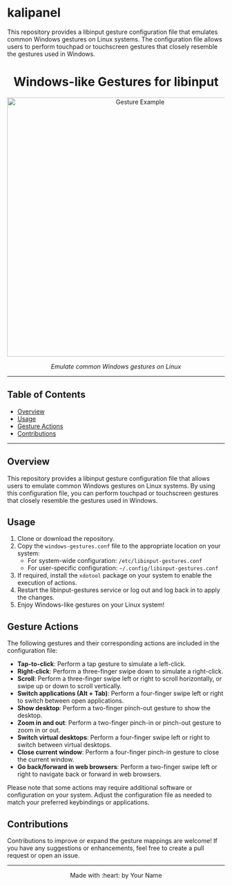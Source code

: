 # kalipanel
This repository provides a libinput gesture configuration file that emulates common Windows gestures on Linux systems. The configuration file allows users to perform touchpad or touchscreen gestures that closely resemble the gestures used in Windows.
<h1 align="center">Windows-like Gestures for libinput</h1>

<p align="center">
  <img src="gesture.png" alt="Gesture Example" width="600">
</p>

<p align="center">
  <em>Emulate common Windows gestures on Linux</em>
</p>

---

## Table of Contents
- [Overview](#overview)
- [Usage](#usage)
- [Gesture Actions](#gesture-actions)
- [Contributions](#contributions)

---

## Overview

This repository provides a libinput gesture configuration file that allows users to emulate common Windows gestures on Linux systems. By using this configuration file, you can perform touchpad or touchscreen gestures that closely resemble the gestures used in Windows.

## Usage

1. Clone or download the repository.
2. Copy the `windows-gestures.conf` file to the appropriate location on your system:
   - For system-wide configuration: `/etc/libinput-gestures.conf`
   - For user-specific configuration: `~/.config/libinput-gestures.conf`
3. If required, install the `xdotool` package on your system to enable the execution of actions.
4. Restart the libinput-gestures service or log out and log back in to apply the changes.
5. Enjoy Windows-like gestures on your Linux system!

## Gesture Actions

The following gestures and their corresponding actions are included in the configuration file:

- **Tap-to-click**: Perform a tap gesture to simulate a left-click.
- **Right-click**: Perform a three-finger swipe down to simulate a right-click.
- **Scroll**: Perform a three-finger swipe left or right to scroll horizontally, or swipe up or down to scroll vertically.
- **Switch applications (Alt + Tab)**: Perform a four-finger swipe left or right to switch between open applications.
- **Show desktop**: Perform a two-finger pinch-out gesture to show the desktop.
- **Zoom in and out**: Perform a two-finger pinch-in or pinch-out gesture to zoom in or out.
- **Switch virtual desktops**: Perform a four-finger swipe left or right to switch between virtual desktops.
- **Close current window**: Perform a four-finger pinch-in gesture to close the current window.
- **Go back/forward in web browsers**: Perform a two-finger swipe left or right to navigate back or forward in web browsers.

Please note that some actions may require additional software or configuration on your system. Adjust the configuration file as needed to match your preferred keybindings or applications.

## Contributions

Contributions to improve or expand the gesture mappings are welcome! If you have any suggestions or enhancements, feel free to create a pull request or open an issue.

---

<p align="center">
  Made with :heart: by Your Name
</p>

